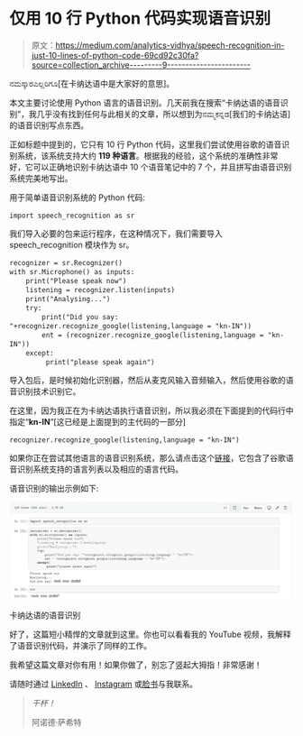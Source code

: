 # 仅用 10 行 Python 代码实现语音识别

> 原文：<https://medium.com/analytics-vidhya/speech-recognition-in-just-10-lines-of-python-code-69cd92c30fa?source=collection_archive---------9----------------------->

ನಮಸ್ಕಾರಎಲ್ಲರಿಗೂ[在卡纳达语中是大家好的意思]。

本文主要讨论使用 Python 语言的语音识别。几天前我在搜索“卡纳达语的语音识别”，我几乎没有找到任何与此相关的文章，所以想到为ನಮ್ಮಕನ್ನಡ[我们的卡纳达语]的语音识别写点东西。

正如标题中提到的，它只有 10 行 Python 代码，这里我们尝试使用谷歌的语音识别系统，该系统支持大约 **119 种语言**。根据我的经验，这个系统的准确性非常好，它可以正确地识别卡纳达语中 10 个语音笔记中的 7 个，并且拼写由语音识别系统完美地写出。

用于简单语音识别系统的 Python 代码:

```
import speech_recognition as sr
```

我们导入必要的包来运行程序，在这种情况下，我们需要导入 speech_recognition 模块作为 sr。

```
recognizer = sr.Recognizer()
with sr.Microphone() as inputs:
    print("Please speak now")
    listening = recognizer.listen(inputs)
    print("Analysing...")
    try:
        print("Did you say: "+recognizer.recognize_google(listening,language = "kn-IN"))
        ent = (recognizer.recognize_google(listening,language = "kn-IN"))
    except:
         print("please speak again")
```

导入包后，是时候初始化识别器，然后从麦克风输入音频输入，然后使用谷歌的语音识别技术识别它。

在这里，因为我正在为卡纳达语执行语音识别，所以我必须在下面提到的代码行中指定“**kn-IN**”[这已经是上面提到的主代码的一部分]

```
recognizer.recognize_google(listening,language = "kn-IN")
```

如果你正在尝试其他语言的语音识别系统，那么请点击这个[链接](https://cloud.google.com/speech-to-text/docs/languages)，它包含了谷歌语音识别系统支持的语言列表以及相应的语言代码。

语音识别的输出示例如下:

![](img/049704d1684df1f99e5b7977da319411.png)

卡纳达语的语音识别

好了，这篇短小精悍的文章就到这里。你也可以看看我的 YouTube 视频，我解释了语音识别代码，并演示了同样的工作。

我希望这篇文章对你有用！如果你做了，别忘了竖起大拇指！非常感谢！

请随时通过 [LinkedIn](https://www.linkedin.com/in/arnold-sachith-98752a141/) 、 [Instagram](https://www.instagram.com/arnoldsachith/) 或[脸书](https://www.facebook.com/arnold.sachith)与我联系。

> *干杯！*
> 
> 阿诺德·萨希特